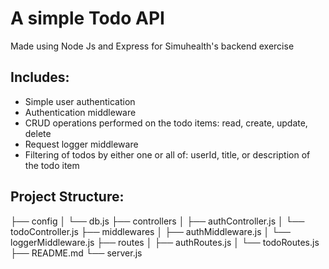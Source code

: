 # A simple Todo API

Made using Node Js and Express for Simuhealth's backend exercise

## Includes:

- Simple user authentication
- Authentication middleware
- CRUD operations performed on the todo items: read, create, update, delete
- Request logger middleware
- Filtering of todos by either one or all of: userId, title, or description of the todo item

## Project Structure:

├── config
│ └── db.js
├── controllers
│ ├── authController.js
│ └── todoController.js
├── middlewares
│ ├── authMiddleware.js
│ └── loggerMiddleware.js
├── routes
│ ├── authRoutes.js
│ └── todoRoutes.js
├── README.md
└── server.js
